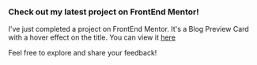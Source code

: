 ### Check out my latest project on FrontEnd Mentor!

I've just completed a project on FrontEnd Mentor. It's a Blog Preview Card with a hover effect on the title. You can view it [here](https://matbac85.github.io/blog-preview-card/)

Feel free to explore and share your feedback!
